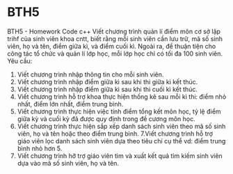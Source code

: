 # BTH5
BTH5 - Homework
Code c++
Viết chương trình quản lí điểm môn cơ sở lập trihf của sinh viên khoa cntt, biết rằng mỗi sinh viên cần lưu trữ, mã số sinh viên, họ và tên, điểm giữa kì, và điểm cuối kì. Ngoài ra, để thuận tiện cho công tác tổ chức và quản lí lớp học, mỗi lớp học chỉ có tối đa 100 sinh viên. Yêu cầu:
1. Viết chương trình nhập thông tin cho mỗi sinh viên.
2. Viết chương trình nhập điểm giữa kì sau khi thi giữa kì kết thúc.
3. Viết chương trình nhập điểm giữa kì sau khi thi cuối kì kết thúc.
4. Viết chương trình hỗ trợ khoa thực hiện thống kê sau mỗi kì thi: điểm nhỏ nhất, điểm lớn nhất, điểm trung bình.
5. Viết chương trình thực hiện việc tính điểm tổng kết môn học, tỷ lệ điểm giữa kỳ và cuối kỳ đã được quy định trong đề cương môn học.
6. Viết chương trình thực hiện sắp xếp danh sách sinh viên theo mã số sinh viên, họ và tên hoặc theo điểm trung bình.
7.Viết chương trình hỗ trợ giáo viên lọc danh sách sinh viên dựa theo tiêu chí cụ thể vd: điểm trung bình nhỏ hơn 5.
8. Viết chương trình hỡ trợ giáo viên tìm và xuất kết quả tìm kiếm sinh viên dựa vào mã số sinh viên, họ và tên.

